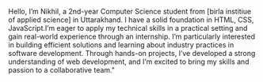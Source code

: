Hello, I’m Nikhil, a 2nd-year Computer Science student from [birla institiue of applied science] in Uttarakhand. I have a solid foundation in HTML, CSS, JavaScript.I’m eager to apply my technical skills in a practical setting and gain real-world experience through an internship. I’m particularly interested in building efficient solutions and learning about industry practices in software development. Through hands-on projects, I’ve developed a strong understanding of web development, and I’m excited to bring my skills and passion to a collaborative team."
